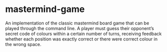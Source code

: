 # mastermind-game
An implementation of the classic mastermind board game that can be played through the command line. A player must guess their opponent’s secret code of colours within a certain number of turns, receiving feedback whether each position was exactly correct or there were correct colour in the wrong space. 
